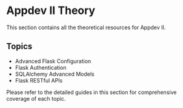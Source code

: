 # Appdev II Theory

This section contains all the theoretical resources for Appdev II.

## Topics

- Advanced Flask Configuration
- Flask Authentication
- SQLAlchemy Advanced Models
- Flask RESTful APIs

Please refer to the detailed guides in this section for comprehensive coverage of each topic.
